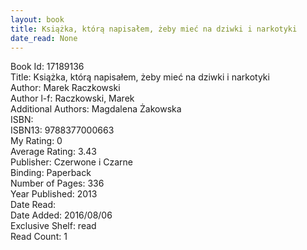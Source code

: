 ```yaml
---
layout: book
title: Książka, którą napisałem, żeby mieć na dziwki i narkotyki
date_read: None
---
```


Book Id: 17189136<br />
Title: Książka, którą napisałem, żeby mieć na dziwki i narkotyki<br />
Author: Marek Raczkowski<br />
Author l-f: Raczkowski, Marek<br />
Additional Authors: Magdalena Żakowska<br />
ISBN: <br />
ISBN13: 9788377000663<br />
My Rating: 0<br />
Average Rating: 3.43<br />
Publisher: Czerwone i Czarne<br />
Binding: Paperback<br />
Number of Pages: 336<br />
Year Published: 2013<br />
Date Read: <br />
Date Added: 2016/08/06<br />
Exclusive Shelf: read<br />
Read Count: 1<br />

